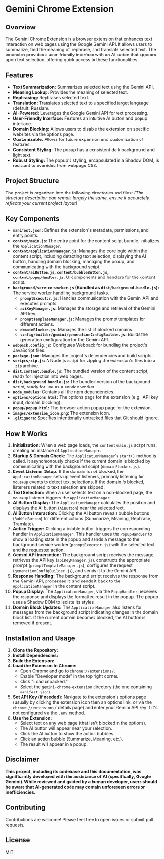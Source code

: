 # Gemini Chrome Extension

## Overview

The Gemini Chrome Extension is a browser extension that enhances text interaction on web pages using the Google Gemini API. It allows users to summarize, find the meaning of, rephrase, and translate selected text. The extension provides a user-friendly interface with an AI button that appears upon text selection, offering quick access to these functionalities.

## Features

-   **Text Summarization:** Summarizes selected text using the Gemini API.
-   **Meaning Lookup:** Provides the meaning of selected text.
-   **Rephrasing:** Rephrases selected text.
-   **Translation:** Translates selected text to a specified target language (default: Russian).
-   **AI-Powered:** Leverages the Google Gemini API for text processing.
-   **User-Friendly Interface:** Features an intuitive AI button and popup interface.
-   **Domain Blocking:** Allows users to disable the extension on specific websites via the options page.
-   **Customizable:** Allows for future expansion and customization of features.
-   **Consistent Styling:** The popup has a consistent dark background and light text.
-   **Robust Styling:** The popup's styling, encapsulated in a Shadow DOM, is resistant to overrides from webpage CSS.

## Project Structure

The project is organized into the following directories and files:
*(The structure description can remain largely the same, ensure it accurately reflects your current project layout)*

## Key Components

-   **`manifest.json`:** Defines the extension's metadata, permissions, and entry points.
-   **`content/main.js`:** The entry point for the content script bundle. Initializes the `ApplicationManager`.
-   **`content/applicationManager.js`:** Manages the core logic within the content script, including detecting text selection, displaying the AI button, handling domain blocking, managing the popup, and communicating with the background script.
-   **`content/aiButton.js`, `content/bubbleButton.js`, `content/popupHandler.js`:** UI components and handlers for the content script.
-   **`background/service-worker.js` (Bundled as `dist/background.bundle.js`):** The service worker handling background tasks.
    -   **`promptExecutor.js`:** Handles communication with the Gemini API and executes prompts.
    -   **`apiKeyManager.js`:** Manages the storage and retrieval of the Gemini API key.
    -   **`promptTemplateManager.js`:** Manages the prompt templates for different actions.
    -   **`domainBlocker.js`:** Manages the list of blocked domains.
    -   **`config/builder/gemini/generationConfigBuilder.js`:** Builds the generation configuration for the Gemini API.
-   **`webpack.config.js`:** Configures Webpack for bundling the project's JavaScript files.
-   **`package.json`:** Manages the project's dependencies and build scripts.
-   **`scripts/zip.js`:** A Node.js script for zipping the extension's files into a `.zip` archive.
-   **`dist/content.bundle.js`:** The bundled version of the content script, ready for injection into web pages.
-   **`dist/background.bundle.js`:** The bundled version of the background script, ready for use as a service worker.
-   **`node_modules`:** Contains all the npm dependencies.
-   **`options/options.html`:** The options page for the extension (e.g., API key input, domain blocking).
-   **`popup/popup.html`:** The browser action popup page for the extension.
-   **`images/extension_icon.png`:** The extension icon.
-   **`.gitignore`:** Specifies intentionally untracked files that Git should ignore.

## How It Works

1.  **Initialization:** When a web page loads, the `content/main.js` script runs, creating an instance of `ApplicationManager`.
2.  **Startup & Domain Check:** The `ApplicationManager`'s `start()` method is called. It asynchronously checks if the current domain is blocked by communicating with the background script (`domainBlocker.js`).
3.  **Event Listener Setup:** If the domain is *not* blocked, the `ApplicationManager` sets up event listeners, primarily listening for `mouseup` events to detect text selections. If the domain *is* blocked, listeners related to text selection are skipped.
4.  **Text Selection:** When a user selects text on a non-blocked page, the `mouseup` listener triggers the `ApplicationManager`.
5.  **AI Button Display:** The `ApplicationManager` calculates the position and displays the AI button (`AiButton`) near the selected text.
6.  **AI Button Interaction:** Clicking the AI button reveals bubble buttons (`BubbleButton`) for different actions (Summarize, Meaning, Rephrase, Translate).
7.  **Action Trigger:** Clicking a bubble button triggers the corresponding handler in `ApplicationManager`. This handler uses the `PopupHandler` to show a loading state in the popup and sends a message to the background service worker (`promptExecutor.js`) with the selected text and the requested action.
8.  **Gemini API Interaction:** The background script receives the message, retrieves the API key (`apiKeyManager.js`), constructs the appropriate prompt (`promptTemplateManager.js`), configures the request (`generationConfigBuilder.js`), and sends it to the Gemini API.
9.  **Response Handling:** The background script receives the response from the Gemini API, processes it, and sends it back to the `ApplicationManager` in the content script.
10. **Popup Display:** The `ApplicationManager`, via the `PopupHandler`, receives the response and displays the formatted result in the popup. The popup uses a Shadow DOM to isolate its styles.
11. **Domain Block Updates:** The `ApplicationManager` also listens for messages from the background script indicating changes in the domain block list. If the current domain becomes blocked, the AI button is removed if present.

## Installation and Usage

1.  **Clone the Repository:**
2.  **Install Dependencies:**
3.  **Build the Extension:**
4.  **Load the Extension in Chrome:**
    -   Open Chrome and go to `chrome://extensions/`.
    -   Enable "Developer mode" in the top right corner.
    -   Click "Load unpacked."
    -   Select the `gemini-chrome-extension` directory (the one containing `manifest.json`).
5.  **Set API Key (if needed):** Navigate to the extension's options page (usually by clicking 
    the extension icon then an options link, or via the `chrome://extensions/` details page) and enter your Gemini API key if it's not configured via the `.env` method.
6.  **Use the Extension:**
    -   Select text on any web page (that isn't blocked in the options).
    -   The AI button will appear near your selection.
    -   Click the AI button to show the action bubbles.
    -   Click an action bubble (Summarize, Meaning, etc.).
    -   The result will appear in a popup.

## Disclaimer

**This project, including its codebase and this documentation, was significantly developed with the assistance of AI (specifically, Google Gemini). While reviewed and guided by a human developer, users should be aware that AI-generated code may contain unforeseen errors or inefficiencies.**

## Contributing

Contributions are welcome! Please feel free to open issues or submit pull requests.

## License

MIT